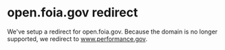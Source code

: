 # open.foia.gov redirect

We've setup a redirect for open.foia.gov. Because the domain is no longer supported, we redirect to www.performance.gov.
